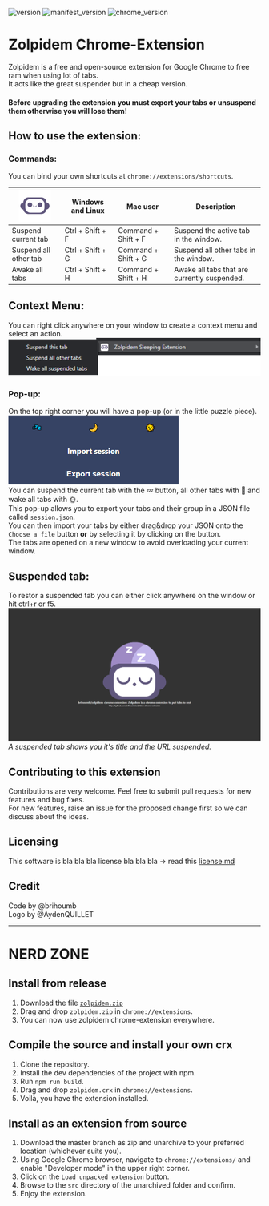 ![version](https://img.shields.io/badge/version-1.1.0-brightgreen) ![manifest_version](https://img.shields.io/badge/manifest_version-3-blue) ![chrome_version](https://img.shields.io/badge/chrome_version-89-red)  
# Zolpidem Chrome-Extension #
Zolpidem is a free and open-source extension for Google Chrome to free ram when using lot of tabs.  
It acts like the great suspender but in a cheap version.  
#### Before upgrading the extension you **must** export your tabs or unsuspend them otherwise you will lose them! ####

## How to use the extension: ##
### Commands: ###
You can bind your own shortcuts at `chrome://extensions/shortcuts`.  

| <img src="src/images/zolpi_smile.svg" alt="zolpi" width="64" height="64"/> | Windows and Linux  | Mac user | Description |
| ------------ | ------------------ | -------- | ----------- |
| Suspend current tab | Ctrl + Shift + F  | Command + Shift + F  | Suspend the active tab in the window.  |
| Suspend all other tab | Ctrl + Shift + G  | Command + Shift + G  | Suspend all other tabs in the window.  |
| Awake all tabs | Ctrl + Shift + H | Command + Shift + H | Awake all tabs that are currently suspended. |  

## Context Menu: ##
You can right click anywhere on your window to create a context menu and select an action.  
![context-menu](documentation/context_menu.png)  

### Pop-up: ###
On the top right corner you will have a pop-up (or in the little puzzle piece).  
![pop-up](documentation/popup.png)  
You can suspend the current tab with the 💤 button, all other tabs with 🌙 and wake all tabs with 🌞.  
This pop-up allows you to export your tabs and their group in a JSON file called `session.json`.  
You can then import your tabs by either drag&drop your JSON onto the `Choose a file` button **or** by selecting it by clicking on the button.  
The tabs are opened on a new window to avoid overloading your current window.  

## Suspended tab: ##
To restor a suspended tab you can either click anywhere on the window or hit ctrl+r or f5.  
![suspend](documentation/suspend.png)  
*A suspended tab shows you it's title and the URL suspended.*  

## Contributing to this extension ##
Contributions are very welcome. Feel free to submit pull requests for new features and bug fixes.  
For new features, raise an issue for the proposed change first so we can discuss about the ideas.

## Licensing ##
This software is bla bla bla license bla bla bla -> read this [license.md](LICENSE.md)

## Credit ##
Code by @brihoumb  
Logo by @AydenQUILLET

---  

# **NERD ZONE** #
## Install from release ##
1. Download the file [`zolpidem.zip`](https://github.com/brihoumbzolpidem-chrome-extension/releases/download/1.1.0/zolpidem.zip)
2. Drag and drop `zolpidem.zip` in `chrome://extensions`.
3. You can now use zolpidem chrome-extension everywhere.

## Compile the source and install your own crx ##
1. Clone the repository.
2. Install the dev dependencies of the project with npm.
3. Run `npm run build`.
4. Drag and drop `zolpidem.crx` in `chrome://extensions`.
5. Voilà, you have the extension installed.

## Install as an extension from source ##
1. Download the master branch as zip and unarchive to your preferred location (whichever suits you).
2. Using Google Chrome browser, navigate to `chrome://extensions/` and enable "Developer mode" in the upper right corner.
3. Click on the `Load unpacked extension` button.
4. Browse to the `src` directory of the unarchived folder and confirm.
5. Enjoy the extension.
